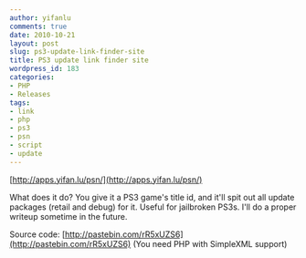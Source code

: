 ```yaml
---
author: yifanlu
comments: true
date: 2010-10-21
layout: post
slug: ps3-update-link-finder-site
title: PS3 update link finder site
wordpress_id: 183
categories:
- PHP
- Releases
tags:
- link
- php
- ps3
- psn
- script
- update
---
```


[http://apps.yifan.lu/psn/](http://apps.yifan.lu/psn/)

What does it do? You give it a PS3 game's title id, and it'll spit out all update packages (retail and debug) for it. Useful for jailbroken PS3s. I'll do a proper writeup sometime in the future.

Source code: [http://pastebin.com/rR5xUZS6](http://pastebin.com/rR5xUZS6)
(You need PHP with SimpleXML support)
